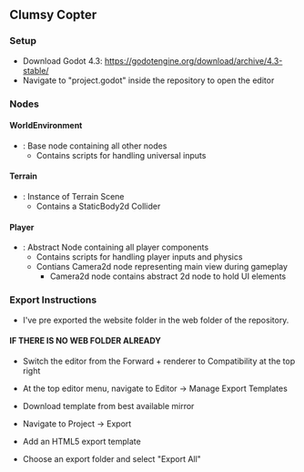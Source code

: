 ## Clumsy Copter

### Setup

- Download Godot 4.3: https://godotengine.org/download/archive/4.3-stable/
- Navigate to "project.godot" inside the repository to open the editor

### Nodes

#### WorldEnvironment
- : Base node containing all other nodes
  - Contains scripts for handling universal inputs

#### Terrain
- : Instance of Terrain Scene
  - Contains a StaticBody2d Collider

#### Player
- : Abstract Node containing all player components
  - Contains scripts for handling player inputs and physics
  - Contians Camera2d node representing main view during gameplay
    - Camera2d node contains abstract 2d node to hold UI elements


### Export Instructions

- I've pre exported the website folder in the web folder of the repository.

#### IF THERE IS NO WEB FOLDER ALREADY

- Switch the editor from the Forward + renderer to Compatibility at the top right

- At the top editor menu, navigate to Editor -> Manage Export Templates
- Download template from best available mirror

- Navigate to Project -> Export
- Add an HTML5 export template
- Choose an export folder and select "Export All"
